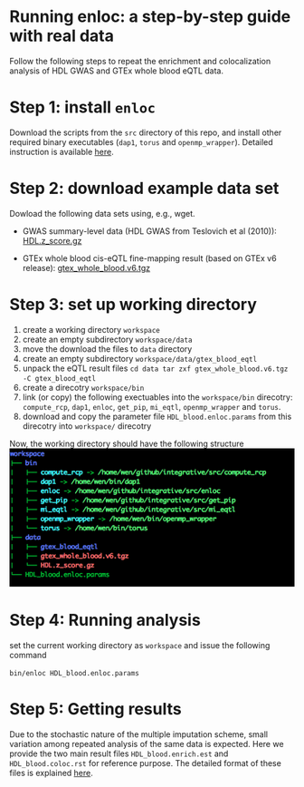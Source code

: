 # Running enloc: a step-by-step guide with real data

Follow the following steps to repeat the enrichment and colocalization analysis of HDL GWAS and GTEx whole blood eQTL data. 


# Step 1: install ```enloc```

Download the scripts from the ```src``` directory of this repo, and install other required binary executables (```dap1```, ```torus``` and ```openmp_wrapper```). Detailed instruction is available [here](../src/).


# Step 2: download example data set

Dowload the following data sets using, e.g., wget.

* GWAS summary-level data (HDL GWAS from Teslovich et al (2010)): [HDL.z_score.gz](http://www-personal.umich.edu/~xwen/download/gwas_hdl/HDL.z_score.gz)

* GTEx whole blood cis-eQTL fine-mapping result (based on GTEx v6 release): [gtex_whole_blood.v6.tgz](http://www-personal.umich.edu/~xwen/download/gtex_whole_blood.v6.tgz)


# Step 3: set up working directory

1. create a working directory ```workspace```
2. create an empty subdirectory ```workspace/data```
3. move the download the files to ```data``` directory
4. create an empty subdirectory ```workspace/data/gtex_blood_eqtl```
5. unpack the eQTL result files
        ```
         cd data
         tar zxf gtex_whole_blood.v6.tgz -C gtex_blood_eqtl
        ```
6. create a direcotry ```workspace/bin```
7. link (or copy) the following exectuables into the ```workspace/bin``` direcotry: ```compute_rcp```, ```dap1```,  ```enloc```,  ```get_pip```,  ```mi_eqtl```,  ```openmp_wrapper``` and  ```torus```.
8. download and copy the parameter file ```HDL_blood.enloc.params``` from this direcotry into ```workspace/``` direcotry

Now, the working directory should have the following structure
![direcotry_tree](directory_tree.png)

# Step 4: Running analysis

set the current working directory as  ```workspace``` and issue the following command

```bin/enloc HDL_blood.enloc.params```

# Step 5: Getting results

Due to the stochastic nature of the multiple imputation scheme, small variation among repeated analysis of the same data is expected. Here we provide the two main result files ```HDL_blood.enrich.est``` and ```HDL_blood.coloc.rst``` for reference purpose. The detailed format of these files is explained [here](../src/).

